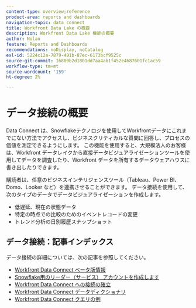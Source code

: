 ```yaml
---
content-type: overview;reference
product-area: reports and dashboards
navigation-topic: data connect
title: Workfront Data Lake の概要
description: Workfront Data Lake 機能の概要
author: Nolan
feature: Reports and Dashboards
recommendations: noDisplay, noCatalog
exl-id: 5224c12a-7879-491b-87ec-6173bcf9525c
source-git-commit: 16809b2d1801dd7aa4ab1f452e4687601fc1ac59
workflow-type: tm+mt
source-wordcount: '159'
ht-degree: 2%

---
```


# データ接続の概要

Data Connect は、Snowflakeテクノロジを使用してWorkfrontデータにこれまでにない方法でアクセスし、ビジネスクリティカルな質問に回答し、プロセスの価値を測定できるようにします。 この機能を使用すると、大規模法人のお客様は、Workfront データレイクから直接データビジュアライゼーションツールを使用してデータを調査したり、Workfront データを所有するデータウェアハウスに書き出したりできます。

購読者は、任意のビジネスインテリジェンスツール（Tableau、Power BI、Domo、Looker など）を連携させることができます。 データ接続を使用して、次のタイプのデータでデータビジュアライゼーションを作成します。

* 低遅延、現在の状態データ
* 特定の時点での比較のためのイベントレコードの変更
* トレンド分析の日別履歴スナップショット

## データ接続：記事インデックス

データ接続の詳細については、次の記事を参照してください。

* [Workfront Data Connect ベータ版情報](/help/quicksilver/product-announcements/betas/data-lake-beta/data-lake-beta-information.md)
* [Snowflake用のリーダー（サービス） アカウントを作成します](/help/quicksilver/reports-and-dashboards/data-lake/create-a-reader-account.md)
* [Workfront Data Connect への接続の確立](/help/quicksilver/reports-and-dashboards/data-lake/share-data-externally.md)
* [Workfront Data Connect データディクショナリ](/help/quicksilver/reports-and-dashboards/data-lake/data-dictionary.md)
* [Workfront Data Connect クエリの例](/help/quicksilver/reports-and-dashboards/data-lake/basic-query-examples.md)
